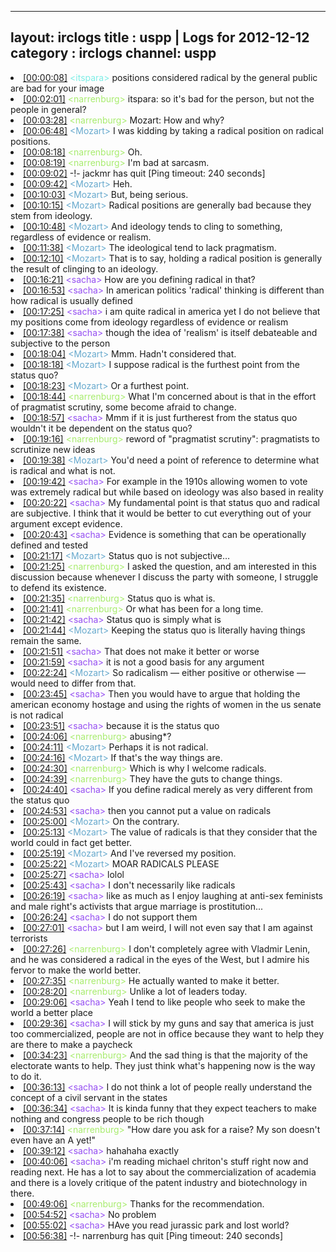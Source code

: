 
---
layout: irclogs
title : uspp | Logs for 2012-12-12
category : irclogs
channel: uspp
---
<li class="logitem"><a href="#00:00:08" name="00:00:08" class="time">[00:00:08]</a> <span class="person" style="color:#7deee6">&lt;itspara&gt;</span> positions considered radical by the general public are bad for your image </li>
<li class="logitem"><a href="#00:02:01" name="00:02:01" class="time">[00:02:01]</a> <span class="person" style="color:#a8ec6e">&lt;narrenburg&gt;</span> itspara: so it's bad for the person, but not the people in general? </li>
<li class="logitem"><a href="#00:03:28" name="00:03:28" class="time">[00:03:28]</a> <span class="person" style="color:#a8ec6e">&lt;narrenburg&gt;</span> Mozart: How and why? </li>
<li class="logitem"><a href="#00:06:48" name="00:06:48" class="time">[00:06:48]</a> <span class="person" style="color:#67a9cd">&lt;Mozart&gt;</span> I was kidding by taking a radical position on radical positions. </li>
<li class="logitem"><a href="#00:08:18" name="00:08:18" class="time">[00:08:18]</a> <span class="person" style="color:#a8ec6e">&lt;narrenburg&gt;</span> Oh. </li>
<li class="logitem"><a href="#00:08:19" name="00:08:19" class="time">[00:08:19]</a> <span class="person" style="color:#a8ec6e">&lt;narrenburg&gt;</span> I'm bad at sarcasm. </li>
<li class="logitem"><a href="#00:09:02" name="00:09:02" class="time">[00:09:02]</a> -!- <span class="quit">jackmr</span> has quit [Ping timeout: 240 seconds] </li>
<li class="logitem"><a href="#00:09:42" name="00:09:42" class="time">[00:09:42]</a> <span class="person" style="color:#67a9cd">&lt;Mozart&gt;</span> Heh. </li>
<li class="logitem"><a href="#00:10:03" name="00:10:03" class="time">[00:10:03]</a> <span class="person" style="color:#67a9cd">&lt;Mozart&gt;</span> But, being serious. </li>
<li class="logitem"><a href="#00:10:15" name="00:10:15" class="time">[00:10:15]</a> <span class="person" style="color:#67a9cd">&lt;Mozart&gt;</span> Radical positions are generally bad because they stem from ideology. </li>
<li class="logitem"><a href="#00:10:48" name="00:10:48" class="time">[00:10:48]</a> <span class="person" style="color:#67a9cd">&lt;Mozart&gt;</span> And ideology tends to cling to something, regardless of evidence or realism. </li>
<li class="logitem"><a href="#00:11:38" name="00:11:38" class="time">[00:11:38]</a> <span class="person" style="color:#67a9cd">&lt;Mozart&gt;</span> The ideological tend to lack pragmatism. </li>
<li class="logitem"><a href="#00:12:10" name="00:12:10" class="time">[00:12:10]</a> <span class="person" style="color:#67a9cd">&lt;Mozart&gt;</span> That is to say, holding a radical position is generally the result of clinging to an ideology. </li>
<li class="logitem"><a href="#00:16:21" name="00:16:21" class="time">[00:16:21]</a> <span class="person" style="color:#954ef2">&lt;sacha&gt;</span> How are you defining radical in that? </li>
<li class="logitem"><a href="#00:16:53" name="00:16:53" class="time">[00:16:53]</a> <span class="person" style="color:#954ef2">&lt;sacha&gt;</span> In american politics 'radical' thinking is different than how radical is usually defined </li>
<li class="logitem"><a href="#00:17:25" name="00:17:25" class="time">[00:17:25]</a> <span class="person" style="color:#954ef2">&lt;sacha&gt;</span> i am quite radical in america yet I do not believe that my positions come from ideology regardless of evidence or realism </li>
<li class="logitem"><a href="#00:17:38" name="00:17:38" class="time">[00:17:38]</a> <span class="person" style="color:#954ef2">&lt;sacha&gt;</span> though the idea of 'realism' is itself debateable and subjective to the person </li>
<li class="logitem"><a href="#00:18:04" name="00:18:04" class="time">[00:18:04]</a> <span class="person" style="color:#67a9cd">&lt;Mozart&gt;</span> Mmm. Hadn't considered that. </li>
<li class="logitem"><a href="#00:18:18" name="00:18:18" class="time">[00:18:18]</a> <span class="person" style="color:#67a9cd">&lt;Mozart&gt;</span> I suppose radical is the furthest point from the status quo? </li>
<li class="logitem"><a href="#00:18:23" name="00:18:23" class="time">[00:18:23]</a> <span class="person" style="color:#67a9cd">&lt;Mozart&gt;</span> Or a furthest point. </li>
<li class="logitem"><a href="#00:18:44" name="00:18:44" class="time">[00:18:44]</a> <span class="person" style="color:#a8ec6e">&lt;narrenburg&gt;</span> What I'm concerned about is that in the effort of pragmatist scrutiny, some become afraid to change. </li>
<li class="logitem"><a href="#00:18:57" name="00:18:57" class="time">[00:18:57]</a> <span class="person" style="color:#954ef2">&lt;sacha&gt;</span> Mmm if it is just furtherest from the status quo wouldn't it be dependent on the status quo? </li>
<li class="logitem"><a href="#00:19:16" name="00:19:16" class="time">[00:19:16]</a> <span class="person" style="color:#a8ec6e">&lt;narrenburg&gt;</span> reword of "pragmatist scrutiny": pragmatists to scrutinize new ideas </li>
<li class="logitem"><a href="#00:19:38" name="00:19:38" class="time">[00:19:38]</a> <span class="person" style="color:#67a9cd">&lt;Mozart&gt;</span> You'd need a point of reference to determine what is radical and what is not. </li>
<li class="logitem"><a href="#00:19:42" name="00:19:42" class="time">[00:19:42]</a> <span class="person" style="color:#954ef2">&lt;sacha&gt;</span> For example in the 1910s allowing women to vote was extremely radical but while based on ideology was also based in reality </li>
<li class="logitem"><a href="#00:20:22" name="00:20:22" class="time">[00:20:22]</a> <span class="person" style="color:#954ef2">&lt;sacha&gt;</span> My fundamental point is that status quo and radical are subjective. I think that it would be better to cut everything out of your argument except evidence. </li>
<li class="logitem"><a href="#00:20:43" name="00:20:43" class="time">[00:20:43]</a> <span class="person" style="color:#954ef2">&lt;sacha&gt;</span> Evidence is something that can be operationally defined and tested </li>
<li class="logitem"><a href="#00:21:17" name="00:21:17" class="time">[00:21:17]</a> <span class="person" style="color:#67a9cd">&lt;Mozart&gt;</span> Status quo is not subjective… </li>
<li class="logitem"><a href="#00:21:25" name="00:21:25" class="time">[00:21:25]</a> <span class="person" style="color:#a8ec6e">&lt;narrenburg&gt;</span> I asked the question, and am interested in this discussion because whenever I discuss the party with someone, I struggle to defend its existence. </li>
<li class="logitem"><a href="#00:21:35" name="00:21:35" class="time">[00:21:35]</a> <span class="person" style="color:#a8ec6e">&lt;narrenburg&gt;</span> Status quo is what is. </li>
<li class="logitem"><a href="#00:21:41" name="00:21:41" class="time">[00:21:41]</a> <span class="person" style="color:#a8ec6e">&lt;narrenburg&gt;</span> Or what has been for a long time. </li>
<li class="logitem"><a href="#00:21:42" name="00:21:42" class="time">[00:21:42]</a> <span class="person" style="color:#954ef2">&lt;sacha&gt;</span> Status quo is simply what is </li>
<li class="logitem"><a href="#00:21:44" name="00:21:44" class="time">[00:21:44]</a> <span class="person" style="color:#67a9cd">&lt;Mozart&gt;</span> Keeping the status quo is literally having things remain the same. </li>
<li class="logitem"><a href="#00:21:51" name="00:21:51" class="time">[00:21:51]</a> <span class="person" style="color:#954ef2">&lt;sacha&gt;</span> That does not make it better or worse </li>
<li class="logitem"><a href="#00:21:59" name="00:21:59" class="time">[00:21:59]</a> <span class="person" style="color:#954ef2">&lt;sacha&gt;</span> it is not a good basis for any argument </li>
<li class="logitem"><a href="#00:22:24" name="00:22:24" class="time">[00:22:24]</a> <span class="person" style="color:#67a9cd">&lt;Mozart&gt;</span> So radicalism — either positive or otherwise — would need to differ from that. </li>
<li class="logitem"><a href="#00:23:45" name="00:23:45" class="time">[00:23:45]</a> <span class="person" style="color:#954ef2">&lt;sacha&gt;</span> Then you would have to argue that holding the american economy hostage and using the rights of women in the us senate is not radical </li>
<li class="logitem"><a href="#00:23:51" name="00:23:51" class="time">[00:23:51]</a> <span class="person" style="color:#954ef2">&lt;sacha&gt;</span> because it is the status quo </li>
<li class="logitem"><a href="#00:24:06" name="00:24:06" class="time">[00:24:06]</a> <span class="person" style="color:#a8ec6e">&lt;narrenburg&gt;</span> abusing*? </li>
<li class="logitem"><a href="#00:24:11" name="00:24:11" class="time">[00:24:11]</a> <span class="person" style="color:#67a9cd">&lt;Mozart&gt;</span> Perhaps it is not radical. </li>
<li class="logitem"><a href="#00:24:16" name="00:24:16" class="time">[00:24:16]</a> <span class="person" style="color:#67a9cd">&lt;Mozart&gt;</span> If that's the way things are. </li>
<li class="logitem"><a href="#00:24:30" name="00:24:30" class="time">[00:24:30]</a> <span class="person" style="color:#a8ec6e">&lt;narrenburg&gt;</span> Which is why I welcome radicals. </li>
<li class="logitem"><a href="#00:24:39" name="00:24:39" class="time">[00:24:39]</a> <span class="person" style="color:#a8ec6e">&lt;narrenburg&gt;</span> They have the guts to change things. </li>
<li class="logitem"><a href="#00:24:40" name="00:24:40" class="time">[00:24:40]</a> <span class="person" style="color:#954ef2">&lt;sacha&gt;</span> If you define radical merely as very different from the status quo </li>
<li class="logitem"><a href="#00:24:53" name="00:24:53" class="time">[00:24:53]</a> <span class="person" style="color:#954ef2">&lt;sacha&gt;</span> then you cannot put a value on radicals </li>
<li class="logitem"><a href="#00:25:00" name="00:25:00" class="time">[00:25:00]</a> <span class="person" style="color:#67a9cd">&lt;Mozart&gt;</span> On the contrary. </li>
<li class="logitem"><a href="#00:25:13" name="00:25:13" class="time">[00:25:13]</a> <span class="person" style="color:#67a9cd">&lt;Mozart&gt;</span> The value of radicals is that they consider that the world could in fact get better. </li>
<li class="logitem"><a href="#00:25:19" name="00:25:19" class="time">[00:25:19]</a> <span class="person" style="color:#67a9cd">&lt;Mozart&gt;</span> And I've reversed my position. </li>
<li class="logitem"><a href="#00:25:22" name="00:25:22" class="time">[00:25:22]</a> <span class="person" style="color:#67a9cd">&lt;Mozart&gt;</span> MOAR RADICALS PLEASE </li>
<li class="logitem"><a href="#00:25:27" name="00:25:27" class="time">[00:25:27]</a> <span class="person" style="color:#954ef2">&lt;sacha&gt;</span> lolol </li>
<li class="logitem"><a href="#00:25:43" name="00:25:43" class="time">[00:25:43]</a> <span class="person" style="color:#954ef2">&lt;sacha&gt;</span> I don't necessarily like radicals </li>
<li class="logitem"><a href="#00:26:19" name="00:26:19" class="time">[00:26:19]</a> <span class="person" style="color:#954ef2">&lt;sacha&gt;</span> like as much as I enjoy laughing at anti-sex feminists and male right's activists that argue marriage is prostitution... </li>
<li class="logitem"><a href="#00:26:24" name="00:26:24" class="time">[00:26:24]</a> <span class="person" style="color:#954ef2">&lt;sacha&gt;</span> I do not support them </li>
<li class="logitem"><a href="#00:27:01" name="00:27:01" class="time">[00:27:01]</a> <span class="person" style="color:#954ef2">&lt;sacha&gt;</span> but I am weird, I will not even say that I am against terrorists </li>
<li class="logitem"><a href="#00:27:26" name="00:27:26" class="time">[00:27:26]</a> <span class="person" style="color:#a8ec6e">&lt;narrenburg&gt;</span> I don't completely agree with Vladmir Lenin, and he was considered a radical in the eyes of the West, but I admire his fervor to make the world better. </li>
<li class="logitem"><a href="#00:27:35" name="00:27:35" class="time">[00:27:35]</a> <span class="person" style="color:#a8ec6e">&lt;narrenburg&gt;</span> He actually wanted to make it better. </li>
<li class="logitem"><a href="#00:28:20" name="00:28:20" class="time">[00:28:20]</a> <span class="person" style="color:#a8ec6e">&lt;narrenburg&gt;</span> Unlike a lot of leaders today. </li>
<li class="logitem"><a href="#00:29:06" name="00:29:06" class="time">[00:29:06]</a> <span class="person" style="color:#954ef2">&lt;sacha&gt;</span> Yeah I tend to like people who seek to make the world a better place </li>
<li class="logitem"><a href="#00:29:36" name="00:29:36" class="time">[00:29:36]</a> <span class="person" style="color:#954ef2">&lt;sacha&gt;</span> I will stick by my guns and say that america is just too commercialized, people are not in office because they want to help they are there to make a paycheck </li>
<li class="logitem"><a href="#00:34:23" name="00:34:23" class="time">[00:34:23]</a> <span class="person" style="color:#a8ec6e">&lt;narrenburg&gt;</span> And the sad thing is that the majority of the electorate wants to help. They just think what's happening now is the way to do it. </li>
<li class="logitem"><a href="#00:36:13" name="00:36:13" class="time">[00:36:13]</a> <span class="person" style="color:#954ef2">&lt;sacha&gt;</span> I do not think a lot of people really understand the concept of a civil servant in the states </li>
<li class="logitem"><a href="#00:36:34" name="00:36:34" class="time">[00:36:34]</a> <span class="person" style="color:#954ef2">&lt;sacha&gt;</span> It is kinda funny that they expect teachers to make nothing and congress people to be rich though </li>
<li class="logitem"><a href="#00:37:14" name="00:37:14" class="time">[00:37:14]</a> <span class="person" style="color:#a8ec6e">&lt;narrenburg&gt;</span> "How dare you ask for a raise? My son doesn't even have an A yet!" </li>
<li class="logitem"><a href="#00:39:12" name="00:39:12" class="time">[00:39:12]</a> <span class="person" style="color:#954ef2">&lt;sacha&gt;</span> hahahaha exactly </li>
<li class="logitem"><a href="#00:40:06" name="00:40:06" class="time">[00:40:06]</a> <span class="person" style="color:#954ef2">&lt;sacha&gt;</span> i'm reading michael chriton's stuff right now and reading next. He has a lot to say about the commercialization of academia and there is a lovely critique of the patent industry and biotechnology in there. </li>
<li class="logitem"><a href="#00:49:06" name="00:49:06" class="time">[00:49:06]</a> <span class="person" style="color:#a8ec6e">&lt;narrenburg&gt;</span> Thanks for the recommendation. </li>
<li class="logitem"><a href="#00:54:52" name="00:54:52" class="time">[00:54:52]</a> <span class="person" style="color:#954ef2">&lt;sacha&gt;</span> No problem </li>
<li class="logitem"><a href="#00:55:02" name="00:55:02" class="time">[00:55:02]</a> <span class="person" style="color:#954ef2">&lt;sacha&gt;</span> HAve you read jurassic park and lost world? </li>
<li class="logitem"><a href="#00:56:38" name="00:56:38" class="time">[00:56:38]</a> -!- <span class="quit">narrenburg</span> has quit [Ping timeout: 240 seconds] </li>


